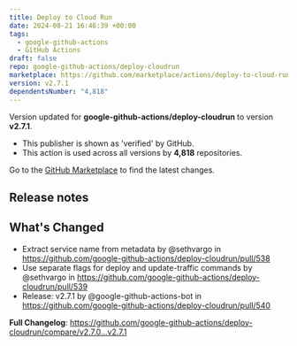 ```yaml
---
title: Deploy to Cloud Run
date: 2024-08-21 16:46:39 +00:00
tags:
  - google-github-actions
  - GitHub Actions
draft: false
repo: google-github-actions/deploy-cloudrun
marketplace: https://github.com/marketplace/actions/deploy-to-cloud-run
version: v2.7.1
dependentsNumber: "4,818"
---
```



Version updated for **google-github-actions/deploy-cloudrun** to version **v2.7.1**.
- This publisher is shown as 'verified' by GitHub.
- This action is used across all versions by **4,818** repositories.

Go to the [GitHub Marketplace](https://github.com/marketplace/actions/deploy-to-cloud-run) to find the latest changes.

## Release notes

## What's Changed
* Extract service name from metadata by @sethvargo in https://github.com/google-github-actions/deploy-cloudrun/pull/538
* Use separate flags for deploy and update-traffic commands by @sethvargo in https://github.com/google-github-actions/deploy-cloudrun/pull/539
* Release: v2.7.1 by @google-github-actions-bot in https://github.com/google-github-actions/deploy-cloudrun/pull/540


**Full Changelog**: https://github.com/google-github-actions/deploy-cloudrun/compare/v2.7.0...v2.7.1
